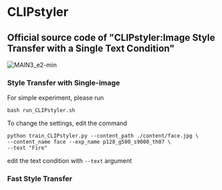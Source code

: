 # CLIPstyler
## Official source code of "CLIPstyler:Image Style Transfer with a Single Text Condition"

![MAIN3_e2-min](https://user-images.githubusercontent.com/94511035/142139437-9d91f39e-b3d7-46cf-b43b-cb7fdead69a8.png)

### Style Transfer with Single-image
For simple experiment, please run
```
bash run_CLIPstyler.sh
```

To change the settings, edit the command 
```
python train_CLIPstyler.py --content_path ./content/face.jpg \
--content_name face --exp_name p128_g500_s9000_th07 \
--text "Fire"
```

edit the text condition with ```--text``` argument

### Fast Style Transfer
